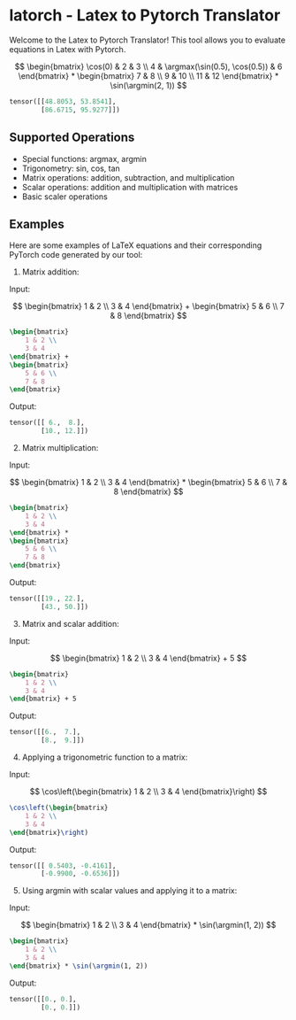 # latorch - Latex to Pytorch Translator

Welcome to the Latex to Pytorch Translator! This tool allows you to evaluate equations in Latex with Pytorch.

$$
\begin{bmatrix} \cos(0) & 2 & 3 \\ 4 & \argmax(\sin(0.5), \cos(0.5)) & 6 \end{bmatrix} * \begin{bmatrix} 7 & 8 \\ 9 & 10 \\ 11 & 12 \end{bmatrix} * \sin(\argmin(2, 1))
$$

```python
tensor([[48.8053, 53.8541],
        [86.6715, 95.9277]])
```

## Supported Operations

- Special functions: argmax, argmin
- Trigonometry: sin, cos, tan
- Matrix operations: addition, subtraction, and multiplication
- Scalar operations: addition and multiplication with matrices
- Basic scaler operations

## Examples

Here are some examples of LaTeX equations and their corresponding PyTorch code generated by our tool:

1. Matrix addition:

Input:

$$
\begin{bmatrix} 
    1 & 2 \\
    3 & 4 
\end{bmatrix} + 
\begin{bmatrix} 
    5 & 6 \\
    7 & 8 
\end{bmatrix}
$$

```tex
\begin{bmatrix} 
    1 & 2 \\
    3 & 4 
\end{bmatrix} + 
\begin{bmatrix} 
    5 & 6 \\
    7 & 8 
\end{bmatrix}
```

Output: 

```python
tensor([[ 6.,  8.],
        [10., 12.]])
```

2. Matrix multiplication:

Input:

$$
\begin{bmatrix}
    1 & 2 \\
    3 & 4
\end{bmatrix} *
\begin{bmatrix}
    5 & 6 \\
    7 & 8
\end{bmatrix}
$$

```tex
\begin{bmatrix}
    1 & 2 \\
    3 & 4
\end{bmatrix} *
\begin{bmatrix}
    5 & 6 \\
    7 & 8
\end{bmatrix}
```

Output:

```python
tensor([[19., 22.],
        [43., 50.]])
```

3. Matrix and scalar addition:

Input:

$$
\begin{bmatrix}
    1 & 2 \\
    3 & 4
\end{bmatrix} + 5
$$

```tex
\begin{bmatrix}
    1 & 2 \\
    3 & 4
\end{bmatrix} + 5
```

Output:

```python
tensor([[6.,  7.],
        [8.,  9.]])
```

4. Applying a trigonometric function to a matrix:

Input:

$$
\cos\left(\begin{bmatrix}
    1 & 2 \\
    3 & 4
\end{bmatrix}\right)
$$

```tex
\cos\left(\begin{bmatrix}
    1 & 2 \\
    3 & 4
\end{bmatrix}\right)
```

Output:

```python
tensor([[ 0.5403, -0.4161],
        [-0.9900, -0.6536]])
```

5. Using argmin with scalar values and applying it to a matrix:

Input:

$$
\begin{bmatrix}
    1 & 2 \\
    3 & 4
\end{bmatrix} * \sin(\argmin(1, 2))
$$

```tex
\begin{bmatrix}
    1 & 2 \\
    3 & 4
\end{bmatrix} * \sin(\argmin(1, 2))
```

Output:

```python
tensor([[0., 0.],
        [0., 0.]])
```
